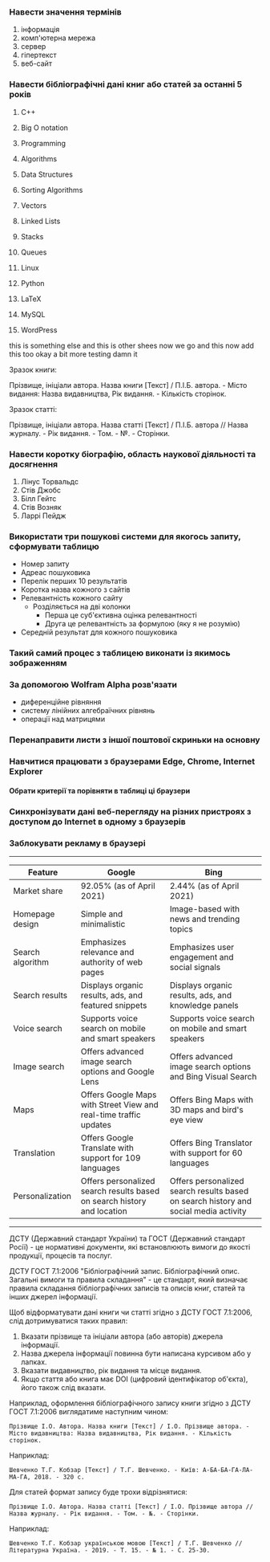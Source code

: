### Навести значення термінів

1. інформація
2. комп'ютерна мережа
3. сервер
4. гіпертекст
5. веб-сайт

### Навести бібліографічні дані книг або статей за останні 5 років

1. C++
2. Big O notation
3. Programming
4. Algorithms
5. Data Structures
6. Sorting Algorithms
7. Vectors
8. Linked Lists
9. Stacks
10. Queues

11. Linux
12. Python
13. LaTeX
14. MySQL
15. WordPress

this is something else
and this is other shees
now we go
and this now
add this too
okay a bit more testing
damn it

Зразок книги:

Прізвище, ініціали автора. Назва книги [Текст] / П.І.Б. автора. - Місто видання: Назва видавництва, Рік видання. - Кількість сторінок.

Зразок статті:

Прізвище, ініціали автора. Назва статті [Текст] / П.І.Б. автора // Назва журналу. - Рік видання. - Том. - №. - Сторінки.

### Навести коротку біографію, область наукової діяльності та досягнення

1. Лінус Торвальдс
2. Стів Джобс
3. Білл Гейтс
4. Стів Возняк
5. Ларрі Пейдж

### Використати три пошукові системи для якогось запиту, сформувати таблицю

- Номер запиту
- Адреас пошуковика
- Перелік перших 10 результатів
- Коротка назва кожного з сайтів
- Релевантність кожного сайту
  - Розділяється на дві колонки
    - Перша це суб'єктивна оцінка релевантності
    - Друга це релевантність за формулою (яку я не розумію)
- Середній результат для кожного пошуковика

### Такий самий процес з таблицею виконати із якимось зображенням

### За допомогою Wolfram Alpha розв'язати

- диференційне рівняння
- систему лінійних алгебраїчних рівнянь
- операції над матрицями

### Перенаправити листи з іншої поштової скриньки на основну

### Навчитися працювати з браузерами Edge, Chrome, Internet Explorer

#### Обрати критерії та порівняти в таблиці ці браузери

### Синхронізувати дані веб-перегляду на різних пристроях з доступом до Internet в одному з браузерів

### Заблокувати рекламу в браузері

---

| Feature          | Google                                                                  | Bing                                                                                 |
| ---------------- | ----------------------------------------------------------------------- | ------------------------------------------------------------------------------------ |
| Market share     | 92.05% (as of April 2021)                                               | 2.44% (as of April 2021)                                                             |
| Homepage design  | Simple and minimalistic                                                 | Image-based with news and trending topics                                            |
| Search algorithm | Emphasizes relevance and authority of web pages                         | Emphasizes user engagement and social signals                                        |
| Search results   | Displays organic results, ads, and featured snippets                    | Displays organic results, ads, and knowledge panels                                  |
| Voice search     | Supports voice search on mobile and smart speakers                      | Supports voice search on mobile and smart speakers                                   |
| Image search     | Offers advanced image search options and Google Lens                    | Offers advanced image search options and Bing Visual Search                          |
| Maps             | Offers Google Maps with Street View and real-time traffic updates       | Offers Bing Maps with 3D maps and bird's eye view                                    |
| Translation      | Offers Google Translate with support for 109 languages                  | Offers Bing Translator with support for 60 languages                                 |
| Personalization  | Offers personalized search results based on search history and location | Offers personalized search results based on search history and social media activity |

---

ДСТУ (Державний стандарт України) та ГОСТ (Державний стандарт Росії) - це нормативні документи, які встановлюють вимоги до якості продукції, процесів та послуг.

ДСТУ ГОСТ 7.1:2006 "Бібліографічний запис. Бібліографічний опис. Загальні вимоги та правила складання" - це стандарт, який визначає правила складання бібліографічних записів та описів книг, статей та інших джерел інформації.

Щоб відформатувати дані книги чи статті згідно з ДСТУ ГОСТ 7.1:2006, слід дотримуватися таких правил:

1. Вказати прізвище та ініціали автора (або авторів) джерела інформації.
2. Назва джерела інформації повинна бути написана курсивом або у лапках.
3. Вказати видавництво, рік видання та місце видання.
4. Якщо стаття або книга має DOI (цифровий ідентифікатор об'єкта), його також слід вказати.

Наприклад, оформлення бібліографічного запису книги згідно з ДСТУ ГОСТ 7.1:2006 виглядатиме наступним чином:

`Прізвище І.О. Автора. Назва книги [Текст] / І.О. Прізвище автора. - Місто видавництва: Назва видавництва, Рік видання. - Кількість сторінок.`

Наприклад:

`Шевченко Т.Г. Кобзар [Текст] / Т.Г. Шевченко. - Київ: А-БА-БА-ГА-ЛА-МА-ГА, 2018. - 320 с.`

Для статей формат запису буде трохи відрізнятися:

`Прізвище І.О. Автора. Назва статті [Текст] / І.О. Прізвище автора // Назва журналу. - Рік видання. - Том. - №. - Сторінки.`

Наприклад:

`Шевченко Т.Г. Кобзар українською мовою [Текст] / Т.Г. Шевченко // Літературна Україна. - 2019. - Т. 15. - № 1. - С. 25-30.`
